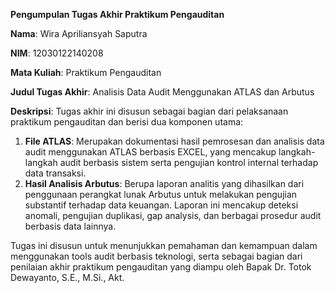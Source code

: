 
**Pengumpulan Tugas Akhir Praktikum Pengauditan**

**Nama**: Wira Apriliansyah Saputra

**NIM**: 12030122140208

**Mata Kuliah**: Praktikum Pengauditan

**Judul Tugas Akhir**: Analisis Data Audit Menggunakan ATLAS dan Arbutus

**Deskripsi**:
Tugas akhir ini disusun sebagai bagian dari pelaksanaan praktikum pengauditan dan berisi dua komponen utama:

1. **File ATLAS**: Merupakan dokumentasi hasil pemrosesan dan analisis data audit menggunakan ATLAS berbasis EXCEL, yang mencakup langkah-langkah audit berbasis sistem serta pengujian kontrol internal terhadap data transaksi.
2. **Hasil Analisis Arbutus**: Berupa laporan analitis yang dihasilkan dari penggunaan perangkat lunak Arbutus untuk melakukan pengujian substantif terhadap data keuangan. Laporan ini mencakup deteksi anomali, pengujian duplikasi, gap analysis, dan berbagai prosedur audit berbasis data lainnya.

Tugas ini disusun untuk menunjukkan pemahaman dan kemampuan dalam menggunakan tools audit berbasis teknologi, serta sebagai bagian dari penilaian akhir praktikum pengauditan yang diampu oleh Bapak Dr. Totok Dewayanto, S.E., M.Si., Akt.


